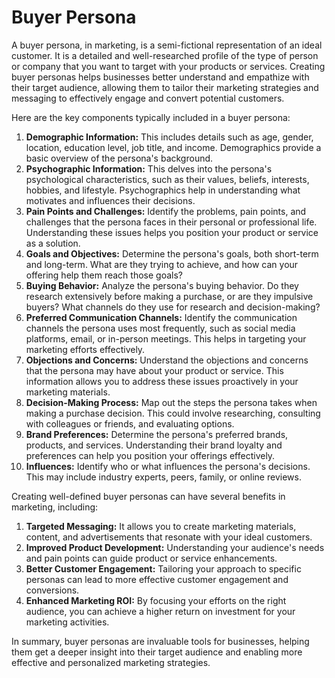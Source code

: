 # Buyer Persona

A buyer persona, in marketing, is a semi-fictional representation of an ideal customer. It is a detailed and well-researched profile of the type of person or company that you want to target with your products or services. Creating buyer personas helps businesses better understand and empathize with their target audience, allowing them to tailor their marketing strategies and messaging to effectively engage and convert potential customers.

Here are the key components typically included in a buyer persona:

1. **Demographic Information:** This includes details such as age, gender, location, education level, job title, and income. Demographics provide a basic overview of the persona's background.
2. **Psychographic Information:** This delves into the persona's psychological characteristics, such as their values, beliefs, interests, hobbies, and lifestyle. Psychographics help in understanding what motivates and influences their decisions.
3. **Pain Points and Challenges:** Identify the problems, pain points, and challenges that the persona faces in their personal or professional life. Understanding these issues helps you position your product or service as a solution.
4. **Goals and Objectives:** Determine the persona's goals, both short-term and long-term. What are they trying to achieve, and how can your offering help them reach those goals?
5. **Buying Behavior:** Analyze the persona's buying behavior. Do they research extensively before making a purchase, or are they impulsive buyers? What channels do they use for research and decision-making?
6. **Preferred Communication Channels:** Identify the communication channels the persona uses most frequently, such as social media platforms, email, or in-person meetings. This helps in targeting your marketing efforts effectively.
7. **Objections and Concerns:** Understand the objections and concerns that the persona may have about your product or service. This information allows you to address these issues proactively in your marketing materials.
8. **Decision-Making Process:** Map out the steps the persona takes when making a purchase decision. This could involve researching, consulting with colleagues or friends, and evaluating options.
9. **Brand Preferences:** Determine the persona's preferred brands, products, and services. Understanding their brand loyalty and preferences can help you position your offerings effectively.
10. **Influences:** Identify who or what influences the persona's decisions. This may include industry experts, peers, family, or online reviews.

Creating well-defined buyer personas can have several benefits in marketing, including:

1. **Targeted Messaging:** It allows you to create marketing materials, content, and advertisements that resonate with your ideal customers.
2. **Improved Product Development:** Understanding your audience's needs and pain points can guide product or service enhancements.
3. **Better Customer Engagement:** Tailoring your approach to specific personas can lead to more effective customer engagement and conversions.
4. **Enhanced Marketing ROI:** By focusing your efforts on the right audience, you can achieve a higher return on investment for your marketing activities.

In summary, buyer personas are invaluable tools for businesses, helping them get a deeper insight into their target audience and enabling more effective and personalized marketing strategies.